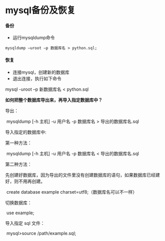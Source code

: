 # mysql备份及恢复

#### 备份

- 运行mysqldump命令

```mysql
mysqldump –uroot –p 数据库名 > python.sql;
```

#### 恢复

- 连接mysql，创建新的数据库
- 退出连接，执行如下命令

mysql -uroot –p 新数据库名 < python.sql



**如何把整个数据库导出来，再导入指定数据库中？**

导出：

​    mysqldump [-h 主机] -u 用户名 -p 数据库名 > 导出的数据库名.sql

导入指定的数据库中:

第一种方法：

​    mysqldump [-h 主机] -u 用户名 -p 数据库名 < 导出的数据库名.sql



第二种方法：

先创建好数据库，因为导出的文件里没有创建数据库的语句，如果数据库已经建好，则不用再创建。

​    create database example charset=utf8;（数据库名可以不一样）

切换数据库：

​    use example;

导入指定 sql 文件：

​    mysql>source /path/example.sql;


